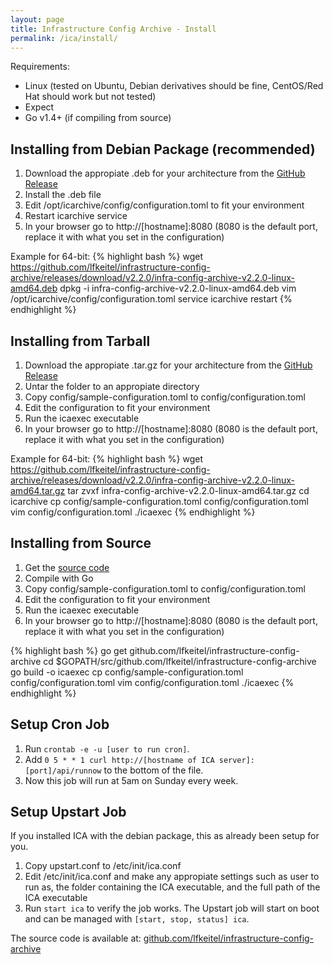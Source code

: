 ```yaml
---
layout: page
title: Infrastructure Config Archive - Install
permalink: /ica/install/
---
```


Requirements:

- Linux (tested on Ubuntu, Debian derivatives should be fine, CentOS/Red Hat should work but not tested)
- Expect
- Go v1.4+ (if compiling from source)

Installing from Debian Package (recommended)
--------------------------------------------

1. Download the appropiate .deb for your architecture from the [GitHub Release](https://github.com/lfkeitel/infrastructure-config-archive/releases/latest)
2. Install the .deb file
3. Edit /opt/icarchive/config/configuration.toml to fit your environment
4. Restart icarchive service
5. In your browser go to http://[hostname]:8080 (8080 is the default port, replace it with what you set in the configuration)

Example for 64-bit:
{% highlight bash %}
wget https://github.com/lfkeitel/infrastructure-config-archive/releases/download/v2.2.0/infra-config-archive-v2.2.0-linux-amd64.deb
dpkg -i infra-config-archive-v2.2.0-linux-amd64.deb
vim /opt/icarchive/config/configuration.toml
service icarchive restart
{% endhighlight %}

Installing from Tarball
-----------------------

1. Download the appropiate .tar.gz for your architecture from the [GitHub Release](https://github.com/lfkeitel/infrastructure-config-archive/releases/latest)
2. Untar the folder to an appropiate directory
3. Copy config/sample-configuration.toml to config/configuration.toml
3. Edit the configuration to fit your environment
4. Run the icaexec executable
5. In your browser go to http://[hostname]:8080 (8080 is the default port, replace it with what you set in the configuration)

Example for 64-bit:
{% highlight bash %}
wget https://github.com/lfkeitel/infrastructure-config-archive/releases/download/v2.2.0/infra-config-archive-v2.2.0-linux-amd64.tar.gz
tar zvxf infra-config-archive-v2.2.0-linux-amd64.tar.gz
cd icarchive
cp config/sample-configuration.toml config/configuration.toml
vim config/configuration.toml
./icaexec
{% endhighlight %}

Installing from Source
----------------------

1. Get the [source code](http://github.com/lfkeitel/infrastructure-config-archive)
2. Compile with Go
3. Copy config/sample-configuration.toml to config/configuration.toml
3. Edit the configuration to fit your environment
4. Run the icaexec executable
5. In your browser go to http://[hostname]:8080 (8080 is the default port, replace it with what you set in the configuration)

{% highlight bash %}
go get github.com/lfkeitel/infrastructure-config-archive
cd $GOPATH/src/github.com/lfkeitel/infrastructure-config-archive
go build -o icaexec
cp config/sample-configuration.toml config/configuration.toml
vim config/configuration.toml
./icaexec
{% endhighlight %}

Setup Cron Job
--------------

1. Run `crontab -e -u [user to run cron]`.
2. Add `0 5 * * 1 curl http://[hostname of ICA server]:[port]/api/runnow` to the bottom of the file.
3. Now this job will run at 5am on Sunday every week.

Setup Upstart Job
-----------------

If you installed ICA with the debian package, this as already been setup for you.

1. Copy upstart.conf to /etc/init/ica.conf
2. Edit /etc/init/ica.conf and make any appropiate settings such as user to run as, the folder containing the ICA executable, and the full path of the ICA executable
3. Run `start ica` to verify the job works. The Upstart job will start on boot and can be managed with `[start, stop, status] ica`.

The source code is available at: [github.com/lfkeitel/infrastructure-config-archive](https://github.com/lfkeitel/infrastructure-config-archive)
